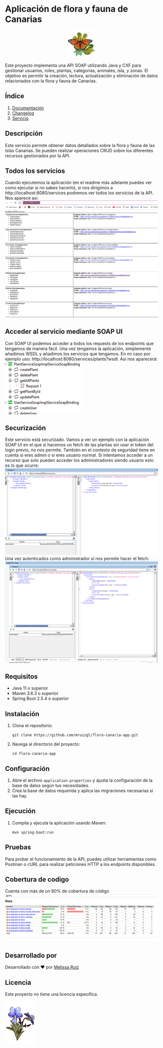 # Aplicación de flora y fauna de Canarias

<div align="center">
    <img src="img/2.gif" width=100>
</div>

Este proyecto implementa una API SOAP utilizando Java y CXF para gestionar usuarios, roles, plantas, categorías, animales, isla, y zonas. El objetivo es permitir la creación, lectura, actualización y eliminación de datos relacionados con la flora y fauna de Canarias.

## Índice
1. [Documentación](./documentacion/)
2. [Changelog](./CHANGELOG.md)
3. [Servicio](./flora/)

## Descripción
Este servicio permite obtener datos detallados sobre la flora y fauna de las Islas Canarias. Se pueden realizar operaciones CRUD sobre los diferentes recursos gestionados por la API.

## Todos los servicios 
Cuando ejecutemos la aplicación (en el readme más adelante puedes ver como ejecutar si no sabes hacerlo), si nos dirigimos a http://localhost:8080/services podremos ver todos los servicios de la API.
Nos aparece así.  
![alt text](./img/servicios.png)

## Acceder al servicio mediante SOAP UI
Con SOAP UI podemos acceder a todos los requests de los endpoints que tengamos de manera fácil. Una vez tengamos la aplicación, simplemente añadimos WSDL y añadimos los servicios que tengamos. En mi caso por ejemplo uso:
http://localhost:8080/services/plants?wsdl. Así nos aparecerá:  
![alt text](./img/ejemplo.png)

## Securización
Este servicio está securizado. Vamos a ver un ejemplo con la aplicación SOAP UI en el que si hacemos un fetch de las plantas sin usar el token del login previo, no nos permite. También en el contexto de seguridad tiene en cuenta si eres admin o si eres usuario normal. Si intentamos acceder a un recurso que solo pueden acceder los administradores siendo usuario esto es lo que ocurre:
![alt text](./img/user.png)
Una vez autenticados como administrador sí nos permite hacer el fetch:
![alt text](./img/autenticado.png)

## Requisitos
- Java 11 o superior
- Maven 3.6.3 o superior
- Spring Boot 2.5.4 o superior

## Instalación
1. Clona el repositorio:
    ```
    git clone https://github.com/mruizgl/flora-canaria-app.git
    ```
2. Navega al directorio del proyecto:
    ```
    cd flora-canaria-app
    ```

## Configuración
1. Abre el archivo `application.properties` y ajusta la configuración de la base de datos según tus necesidades.
2. Crea la base de datos requerida y aplica las migraciones necesarias si las hay.

## Ejecución
1. Compila y ejecuta la aplicación usando Maven:
    ```
    mvn spring-boot:run
    ```

## Pruebas
Para probar el funcionamiento de la API, puedes utilizar herramientas como Postman o cURL para realizar peticiones HTTP a los endpoints disponibles.

## Cobertura de codigo
Cuenta con más de un 80% de cobertura de código
![alt text](./img/cobertura.png)

## Desarrollado por
Desarrollado con ❤️ por [Melissa Ruiz](https://github.com/mruizgl)

## Licencia
Este proyecto no tiene una licencia específica.

<img src="./img/1.png" width=100>
